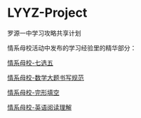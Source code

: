 # LYYZ-Project
罗源一中学习攻略共享计划


情系母校活动中发布的学习经验里的精华部分：

[情系母校-七选五](https://mp.weixin.qq.com/s?__biz=Mzg4ODU2MjcyOQ==&mid=2247483710&idx=2&sn=e5ebf3e8046764e0d9926f6623a1177e&chksm=cff87478f88ffd6e44ca8928d830aeb2d29ad972d269444abd79d368e5c9517d7bca30d269e9&token=78983886&lang=zh_CN&scene=21#wechat_redirect)

[情系母校-数学大题书写规范](https://mp.weixin.qq.com/s?src=11&timestamp=1616858118&ver=2972&signature=Ci3f-SCDmA7MvMC9CO*bK92WjsVlFfIcvjsxIXPkBrVtqUNX4kIQ-YIky6UVHbo2meGjhf6DOEyONrpECx15y34g-wEHIypxGguMYZp-yjCMdfIIGVdue4hlD-DSH-c3&new=1)

[情系母校-完形填空](https://mp.weixin.qq.com/s?src=11&timestamp=1616858100&ver=2972&signature=Ci3f-SCDmA7MvMC9CO*bK92WjsVlFfIcvjsxIXPkBrV-oNgDEvcdKFrFWcqyRbDdpAUQAF4klk9Bf129-QQfPBxaqdCeF5yJgbAe1RCOzVKh*TaWZLwoRO2zPiQ8j86L&new=1)

[情系母校-英语阅读理解](https://mp.weixin.qq.com/s?__biz=Mzg4ODU2MjcyOQ==&mid=2247483710&idx=1&sn=cb5b9c8df78506e701068bb27e086ad3&chksm=cff87478f88ffd6e53f2aed790ddd2ca9f2eb338ae40de1b9694061a2024f1957b755484a094&token=78983886&lang=zh_CN&scene=21#wechat_redirect)
